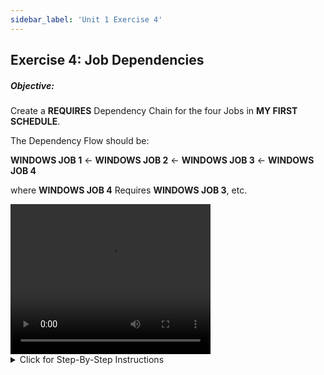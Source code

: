 ```yaml
---
sidebar_label: 'Unit 1 Exercise 4'
---
```


## Exercise 4: Job Dependencies

##### Objective:

Create a **REQUIRES** Dependency Chain for the four Jobs in **MY FIRST SCHEDULE**. 

The Dependency Flow should be:

**WINDOWS JOB 1** <- **WINDOWS JOB 2** <- **WINDOWS JOB 3** <- **WINDOWS JOB 4**

where **WINDOWS JOB 4** Requires **WINDOWS JOB 3**, etc.

<video width="320" height="240" controls>
  <source src="videobasic/U1E4.mp4" type="video/mp4"></source>
Your browser does not support the video tag.
</video>

<details>

<summary>Click for Step-By-Step Instructions</summary>

1.	Under the **Administration** topic, Double-Click on **Job Master**. 
2.	In the **Schedule** drop-down list, select **My First Schedule**.
3.	In the **Job** drop-down list, select **Windows Job 4**.
4.	Under **Job Properties**, click on the **Dependencies** tab.
5.	In the **Job Dependency** frame, click the **Add** button.
6.	In the **Add Dependency** frame:
  * In the **Job** drop-down list, select **Windows Job 3**.
  *	Select the **Requires** Dependency Type.
  *	Click the **OK** button.
7.	In the **Job** drop-down list, select **Windows Job 3**.
8.	In the **Job Dependency** frame, click the **Add** button.
9.	In the **Add Dependency** frame:
  * In the **Job** drop-down list, select **Windows Job 2**.
  *	Select the **Requires** Dependency Type.
  *	Click the **OK** button.
10.	In the **Job** drop-down list, select **Windows Job 2**.
11.	In the **Job Dependency** frame, click the **Add** button.
12.	In the **Add Dependency** frame:
  *	In the **Job** drop-down list, select **Windows Job 1**.
  *	Select the **Requires** Dependency Type.
  *	Click the **OK** button.
13.	Close the **Job Master**.

</details>
